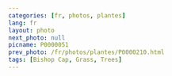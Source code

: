 ```yaml
---
categories: [fr, photos, plantes]
lang: fr
layout: photo
next_photo: null
picname: P0000051
prev_photo: /fr/photos/plantes/P0000210.html
tags: [Bishop Cap, Grass, Trees]
---
```

